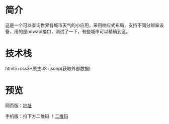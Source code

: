 # 简介
这是一个可以查询世界各城市天气的小应用，采用响应式布局，支持不同分辨率设备，用的是nowapi接口，测试了一下，有些城市可以精确到区。

# 技术栈
html5+css3+原生JS+jsonp(获取外部数据)

# 预览
网页版：[地址]()  

手机版：扫下方二维码
！[二维码]()